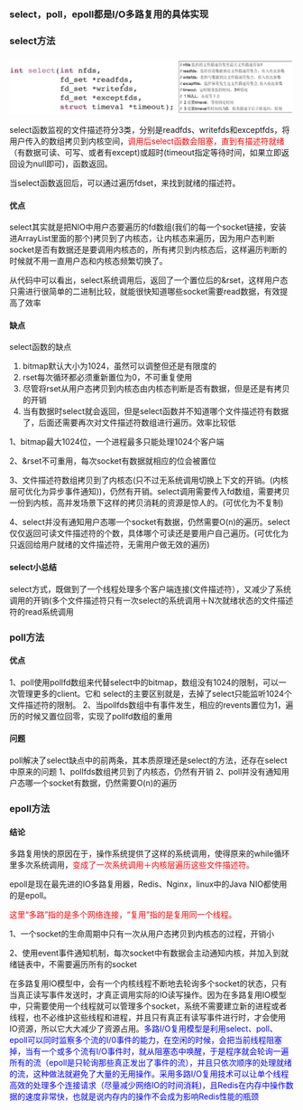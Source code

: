 ### select，poll，epoll都是I/O多路复用的具体实现

### select方法

![](images/11.select方法.jpg)

select函数监视的文件描述符分3类，分别是readfds、writefds和exceptfds，将用户传入的数组拷贝到内核空间，<font color = 'red'>调用后select函数会阻塞，直到有描述符就绪</font>（有数据可读、可写、或者有except)或超时(timeout指定等待时间，如果立即返回设为null即可)，函数返回。

当select函数返回后，可以通过遍历fdset，来找到就绪的描述符。

#### 优点

select其实就是把NIO中用户态要遍历的fd数组(我们的每一个socket链接，安装进ArrayList里面的那个)拷贝到了内核态，让内核态来遍历，因为用户态判断socket是否有数据还是要调用内核态的，所有拷贝到内核态后，这样遍历判断的时候就不用一直用户态和内核态频繁切换了。

从代码中可以看出，select系统调用后，返回了一个置位后的&rset，这样用户态只需进行很简单的二进制比较，就能很快知道哪些socket需要read数据，有效提高了效率

#### 缺点

select函数的缺点
1. bitmap默认大小为1024，虽然可以调整但还是有限度的
2. rset每次循环都必须重新置位为0，不可重复使用
3. 尽管将rset从用户态拷贝到内核态由内核态判断是否有数据，但是还是有拷贝的开销
4. 当有数据时select就会返回，但是select函数并不知道哪个文件描述符有数据了，后面还需要再次对文件描述符数组进行遍历。效率比较低

1、bitmap最大1024位，一个进程最多只能处理1024个客户端

2、&rset不可重用，每次socket有数据就相应的位会被置位

3、文件描述符数组拷贝到了内核态(只不过无系统调用切换上下文的开销。(内核层可优化为异步事件通知))，仍然有开销。select调用需要传入fd数组，需要拷贝一份到内核，高并发场景下这样的拷贝消耗的资源是惊人的。(可优化为不复制)

4、select并没有通知用户态哪一个socket有数据，仍然需要O(n)的遍历。select仅仅返回可读文件描述符的个数，具体哪个可读还是要用户自己遍历。(可优化为只返回给用户就绪的文件描述符，无需用户做无效的遍历)

#### select小总结

select方式，既做到了一个线程处理多个客户端连接(文件描述符），又减少了系统调用的开销(多个文件描述符只有一次select的系统调用＋N次就绪状态的文件描述符的read系统调用

### poll方法

#### 优点

1、poll使用pollfd数组来代替select中的bitmap，数组没有1024的限制，可以一次管理更多的client。它和 select的主要区别就是，去掉了select只能监听1024个文件描述符的限制。
2、当pollfds数组中有事件发生，相应的revents置位为1，遍历的时候又置位回零，实现了pollfd数组的重用

#### 问题

poll解决了select缺点中的前两条，其本质原理还是select的方法，还存在select中原来的问题
1、pollfds数组拷贝到了内核态，仍然有开销
2、poll并没有通知用户态哪一个socket有数据，仍然需要O(n)的遍历

### epoll方法

#### 结论

多路复用快的原因在于，操作系统提供了这样的系统调用，使得原来的while循环里多次系统调用，<font color = 'red'>变成了一次系统调用＋内核层遍历这些文件描述符。</font>

epoll是现在最先进的IO多路复用器，Redis、Nginx，linux中的Java NIO都使用的是epoll。

<font color = 'red'>这里“多路”指的是多个网络连接，“复用”指的是复用同一个线程。</font>

1、一个socket的生命周期中只有一次从用户态拷贝到内核态的过程，开销小

2、使用event事件通知机制，每次socket中有数据会主动通知内核，并加入到就绪链表中，不需要遍历所有的socket

在多路复用IO模型中，会有一个内核线程不断地去轮询多个socket的状态，只有当真正读写事件发送时，才真正调用实际的IO读写操作。因为在多路复用IO模型中，只需要使用一个线程就可以管理多个socket，系统不需要建立新的进程或者线程，也不必维护这些线程和进程，并且只有真正有读写事件进行时，才会使用IO资源，所以它大大减少了资源占用。<font color = 'blue'>多路I/O复用模型是利用select、poll、epoll可以同时监察多个流的I/0事件的能力，在空闲的时候，会把当前线程阻塞掉，当有一个或多个流有I/O事件时，就从阻塞态中唤醒，于是程序就会轮询一遍所有的流（epoll是只轮询那些真正发出了事件的流），并且只依次顺序的处理就绪的流，这种做法就避免了大量的无用操作。采用多路I/О复用技术可以让单个线程高效的处理多个连接请求（尽量减少网络IO的时间消耗)，且Redis在内存中操作数据的速度非常快，也就是说内存内的操作不会成为影响Redis性能的瓶颈</font>




